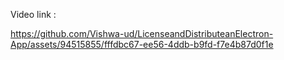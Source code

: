 
Video link :

https://github.com/Vishwa-ud/LicenseandDistributeanElectron-App/assets/94515855/fffdbc67-ee56-4ddb-b9fd-f7e4b87d0f1e

